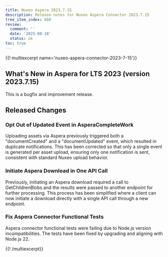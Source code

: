 ```yaml
---
title: Nuxeo Aspera 2023.7.15
description: Release notes for Nuxeo Aspera Connector 2023.7.15
tree_item_index: 860
review:
  comment: ''
  date: '2025-08-18'
  status: ok
toc: true
---
```


{{! multiexcerpt name='nuxeo-aspera-connector-2023-7-15'}}

## What's New in Aspera for LTS 2023 (version 2023.7.15)
This is a bugfix and improvement release.

## Released Changes

### Opt Out of Updated Event in AsperaCompleteWork

Uploading assets via Aspera previously triggered both a "documentCreated" and a "documentUpdated" event, which resulted in duplicate notifications. This has been corrected so that only a single event is generated per asset upload, ensuring only one notification is sent, consistent with standard Nuxeo upload behavior.
<br/>

### Initiate Aspera Download in One API Call

Previously, initiating an Aspera download required a call to GetChildrenBlobs and the results were passed to another endpoint for further processing. This process has been simplified where a client can now initiate a download directly with a single API call through a new endpoint.
<br/>

### Fix Aspera Connector Functional Tests

Aspera connector functional tests were failing due to Node.js version incompatibilities. The tests have been fixed by upgrading and aligning with Node.js 22.
<br/>

{{! /multiexcerpt}}
